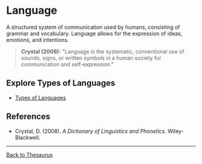 # Language

A structured system of communication used by humans, consisting of grammar and vocabulary. Language allows for the expression of ideas, emotions, and intentions.

> **Crystal (2008):**
> "Language is the systematic, conventional use of sounds, signs, or written symbols in a human society for communication and self-expression."



## Explore Types of Languages

- [Types of Languages](Types/README.md)


## References

- Crystal, D. (2008). *A Dictionary of Linguistics and Phonetics*. Wiley-Blackwell.

---

[Back to Thesaurus](../README.md)

